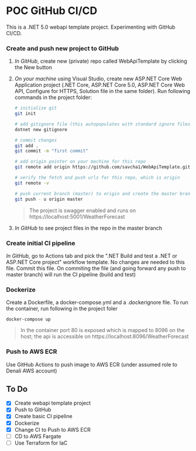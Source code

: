 ﻿# POC GitHub CI/CD  
This is a .NET 5.0 webapi template project. Experimenting with GitHub CI/CD.

### Create and push new project to GitHub
1. *In GitHub*, create new (private) repo called WebApiTemplate by clicking the New button
1. *On your machine* using Visual Studio, create new ASP.NET Core Web Application project (.NET Core, ASP.NET Core 5.0, ASP.NET Core Web API, Configure for HTTPS, Solution file in the same folder). Run following commands in the project folder:

	```bash
	# initialize git
	git init

	# add gitignore file (this autopopulates with standard ignore files)
	dotnet new gitignore

	# commit changes
	git add .
	git commit -m "first commit"

    # add origin pointer on your machine for this repo
	git remote add origin https://github.com/savcha1/WebApiTemplate.git 

    # verify the fetch and push urls for this repo, which is origin
	git remote -v	

    # push current branch (master) to origin and create the master branch in remote
	git push - u origin master	

	```
	> The project is swagger enabled and runs on https://localhost:5001/WeatherForecast

1. *In GitHub* to see project files in the repo in the master branch

### Create initial CI pipeline
*In GitHub,* go to Actions tab and pick the ".NET Build and test a .NET or ASP.NET Core project" workflow template. No changes are needed to this file. 
Commit this file. On commiting the file (and going forward any push to master branch) will run the CI pipeline (build and test)

### Dockerize
Create a Dockerfile, a docker-compose.yml and a .dockerignore file. To run the container, run following in the project foler
```
docker-compose up
```
> In the container port 80 is exposed which is mapped to 8096 on the host; the api is accessible on https://localhost:8096/WeatherForecast


### Push to AWS ECR
Use GitHub Actions to push image to AWS ECR (under assumed role to Denali AWS account)
## To Do
- [x] Create webapi template project
- [x] Push to GitHub
- [x] Create basic CI pipeline
- [x] Dockerize
- [x] Change CI to Push to AWS ECR
- [ ] CD to AWS Fargate
- [ ] Use Terraform for IaC
